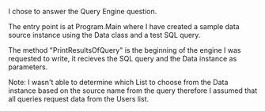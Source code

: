 I chose to answer the Query Engine question.

The entry point is at Program.Main where I have created a sample data source instance
using the Data class and a test SQL query.

The method "PrintResultsOfQuery" is the beginning of the engine I was requested to 
write, it recieves the SQL query and the Data instance as parameters.

Note: I wasn't able to determine which List to choose from the Data instance based
on the source name from the query therefore I assumed that all queries request data 
from the Users list.
